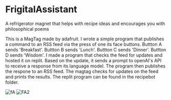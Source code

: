 # FrigitalAssistant
A refrigerator magnet that helps with recipe ideas and encourages you with philosophical poems

This is a MagTag made by adafruit.  I wrote a simple program that publishes a command to an RSS feed via the press of one its face buttons.
Buttton A sends 'Breakfast'.
Buttton B sends 'Lunch'.
Buttton C sends 'Dinner'.
Buttton D sends 'Wisdom'.
I made a program that checks the feed for updates and hosted it on replit. Based on the update, it sends a prompt to openAI's API to receive a response from its language model.
The program then publishes the respone to an RSS feed. The magtag checks for updates on the feed and prints the results.
The replit program can be found in the recipebot folder.


![fA](https://user-images.githubusercontent.com/38119453/227738696-0737044c-0f21-4384-beb4-4e6526a61883.PNG)
![FA2](https://user-images.githubusercontent.com/38119453/227738702-a5b6af52-4199-4498-a7f6-0d73aa99fe14.PNG)
